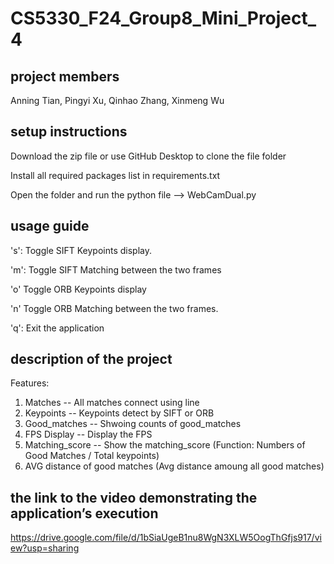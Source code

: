 # CS5330_F24_Group8_Mini_Project_4

## project members

Anning Tian, Pingyi Xu, Qinhao Zhang, Xinmeng Wu

## setup instructions

Download the zip file or use GitHub Desktop to clone the file folder

Install all required packages list in requirements.txt

Open the folder and run the python file --> WebCamDual.py

## usage guide

's': Toggle SIFT Keypoints display. 

'm': Toggle SIFT Matching between the two frames

'o' Toggle ORB Keypoints display

'n'  Toggle ORB Matching between the two frames.

'q': Exit the application


## description of the project
Features:
1. Matches -- All matches connect using line
2. Keypoints -- Keypoints detect by SIFT or ORB
2. Good_matches -- Shwoing counts of good_matches
3. FPS Display -- Display the FPS
4. Matching_score -- Show the matching_score (Function: Numbers of Good   Matches / Total keypoints)
5. AVG distance of good matches (Avg distance amoung all good matches)



## the link to the video demonstrating the application’s execution
https://drive.google.com/file/d/1bSiaUgeB1nu8WgN3XLW5OogThGfjs917/view?usp=sharing
